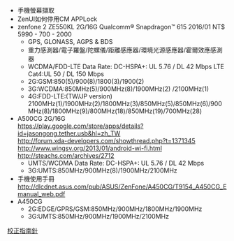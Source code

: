 * 手機螢幕擷取
* ZenUI如何停用CM APPLock
* zenfone 2 ZE550KL 2G/16G Qualcomm® Snapdragon™ 615 2016/01 NT$ 5990 - 700 - 2000
	* GPS, GLONASS, AGPS & BDS
	* 重力感測器/電子羅盤/陀螺儀/距離感應器/環境光源感應器/霍爾效應感測器
	* WCDMA/FDD-LTE Data Rate: DC-HSPA+: UL 5.76 / DL 42 Mbps LTE Cat4:UL 50 / DL 150 Mbps
	* 2G:GSM:850(5)/900(8)/1800(3)/1900(2)
	* 3G:WCDMA:850MHz(5)/900MHz(8)/1900MHz(2) /2100MHz(1)
	* 4G:FDD-LTE:(TW/JP version) 2100MHz(1)/1900MHz(2)/1800MHz(3)/850MHz(5)/850MHz(6)/900MHz(8)/1800MHz(9)/800MHz(18)/850MHz(19)/700MHz(28)
* A500CG 2G/16G<br>
https://play.google.com/store/apps/details?id=jasongong.tether.usb&hl=zh_TW<br>
http://forum.xda-developers.com/showthread.php?t=1371345<br>
http://www.wingsv.org/2013/01/android-wi-fi.html<br>
http://steachs.com/archives/2712
	* UMTS/WCDMA Data Rate: DC-HSPA+: UL 5.76 / DL 42 Mbps
	* 3G:UMTS:850MHz/900MHz(8)/1900MHz/2100MHz
* 手機使用手冊 http://dlcdnet.asus.com/pub/ASUS/ZenFone/A450CG/T9154_A450CG_Emanual_web.pdf
* A450CG
	* 2G:EDGE/GPRS/GSM:850MHz/900MHz/1800MHz/1900MHz
	* 3G:UMTS:850MHz/900MHz/1900MHz/2100MHz

[校正指南針](https://support.google.com/maps/answer/6145351?hl=zh-Hant&ref_topic=3495971)
